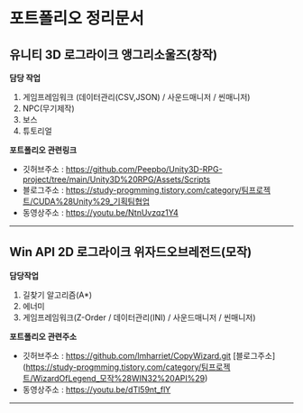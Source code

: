 # 포트폴리오 정리문서

## 유니티 3D 로그라이크 앵그리소울즈(창작)

**담당 작업**
 1. 게임프레임워크 (데이터관리(CSV,JSON) / 사운드매니저 / 씬매니저)
 2. NPC(무기제작) 
 3. 보스 
 4. 튜토리얼
 
**포트폴리오 관련링크**
- 깃허브주소 : https://github.com/Peepbo/Unity3D-RPG-project/tree/main/Unity3D%20RPG/Assets/Scripts
- 블로그주소 : https://study-progmming.tistory.com/category/팀프로젝트/CUDA%28Unity%29_기획팀협업
- 동영상주소 : https://youtu.be/NtnUvzqz1Y4


---

## Win API 2D 로그라이크 위자드오브레전드(모작)

**담당작업**
 1. 길찾기 알고리즘(A*)
 2. 에너미 
 3. 게임프레임워크(Z-Order / 데이터관리(INI) / 사운드매니저 / 씬매니저)

 
**포트폴리오 관련주소**
- 깃허브주소 : https://github.com/lmharriet/CopyWizard.git
[블로그주소]  (https://study-progmming.tistory.com/category/팀프로젝트/WizardOfLegend_모작%28WIN32%20API%29)
- 동영상주소 : https://youtu.be/dTl59nt_flY
---
